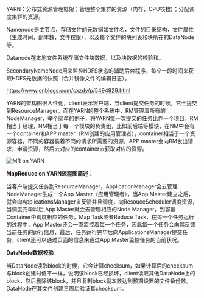 
YARN：分布式资源管理框架；管理整个集群的资源（内存，CPU核数）；分配调度集群的资源。

Namenode是主节点，存储文件的元数据如文件名，文件的目录结构，文件属性（生成时间，副本数，文件权限），以及每个文件的块列表和块所在的DataNode等。

Datanode在本地文件系统存储文件块数据，以及块数据的校验和。

SecondaryNameNode用来监控HDFS状态的辅助后台程序，每个一段时间来获取HDFS元数据的快照（合并镜像文件的编辑日志）。

https://www.cnblogs.com/cxzdy/p/5494929.html

YARN的架构图很人性化，client表示客户端，当client提交任务的时候，它会提交到ResourceManager，而在YARN的整个系统中，RM管理着所有的NodeManager，举个简单的例子，将YARN每一次提交的任务比作一个项目，RM相当于经理，NM相当于每一个模块的负责组，比如前后端等模块，在NM中会有一个container和APP master（RM创建的应用管理者），container相当于一个资源容器，不同的容器装着不同的请求所需要的资源，APP master会向RM发出请求，申请资源，然后去对应的container去获取对应的资源。

![MR on YARN](https://github.com/ljcan/jqBlogs/blob/master/Hadoop/MR%20on%20YARN.png)

**MapReduce on YARN流程图简述：**

当客户端提交任务到ResourceManager，ApplicationManager会去管理NodeManager生成一个App Master（应用管理者），当App Master建立之后，就会向ApplicationsManager来反馈并且调度，向ResouceScheduler调度资源，当调度完毕以后,App Master就会去管理相应的Node Manager，到容器Container中调度相应的任务，Map Task或者Reduce Task，在每一个任务运行的过程中，App Master还会一直监控着每一个任务，因此每一个任务会向其反馈当前任务的运行信息，最后，任务运行完毕后向ApplicationsManager提交任务，client还可以通过页面的信息来通过App Master监控任务的当前状况。

**DataNode数据校验**

当DataNode读取block的时候，它会计算checksum，如果计算后的checksum与block创建时值不一样，说明该block已经损坏，client读取其他DataNode上的block，然后删除该block，并且复制block副本数达到预期设置的文件备份数。DataNode在其文件创建三周后验证其checksum。



